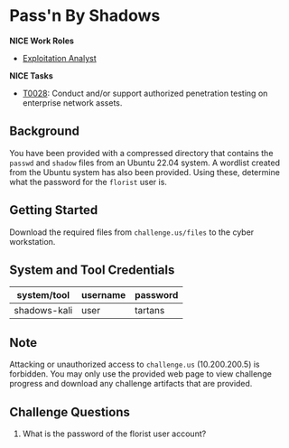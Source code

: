 # Pass'n By Shadows

**NICE Work Roles**

- [Exploitation Analyst](https://niccs.cisa.gov/workforce-development/nice-framework/) 

**NICE Tasks**

- [T0028](https://niccs.cisa.gov/workforce-development/nice-framework/): Conduct and/or support authorized penetration testing on enterprise network assets.

## Background 

You have been provided with a compressed directory that contains the `passwd` and `shadow` files from an Ubuntu 22.04 system. A wordlist created from the Ubuntu system has also been provided. Using these, determine what the password for the `florist` user is.  

## Getting Started 

Download the required files from `challenge.us/files` to the cyber workstation. 

## System and Tool Credentials 

|system/tool|username|password|
|-----------|--------|--------|
|shadows-kali|user|tartans|

## Note

Attacking or unauthorized access to `challenge.us` (10.200.200.5) is forbidden. You may only use the provided web page to view challenge progress and download any challenge artifacts that are provided.

## Challenge Questions

1. What is the password of the florist user account?
